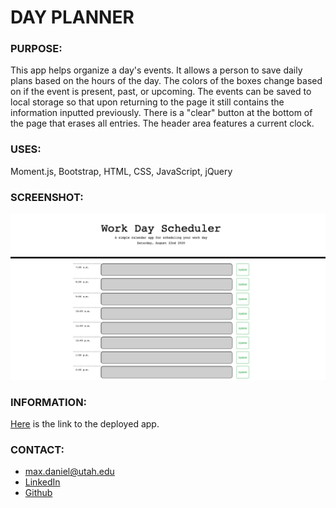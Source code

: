 # DAY PLANNER

### PURPOSE:
This app helps organize a day's events. It allows a person to save daily plans based on the hours of the day. The colors of the boxes change based on if the event is present, past, or upcoming. The events can be saved to local storage so that upon returning to the page it still contains the information inputted previously. There is a "clear" button at the bottom of the page that erases all entries. The header area features a current clock.

### USES:
Moment.js, Bootstrap, HTML, CSS, JavaScript, jQuery

### SCREENSHOT:
![project screenshot](develop/images/screenshot.png)

### INFORMATION:
[Here](https://maxonemillion.github.io/day-planner) is the link to the deployed app. 

### CONTACT:
* max.daniel@utah.edu
* [LinkedIn](https://www.linkedin.com/in/maximilian-daniel1/ "Link to LinkedIn page")
* [Github](https://github.com/maxonemillion "Link to Github page")
